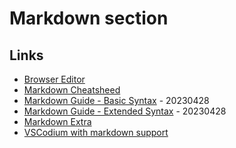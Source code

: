 # Markdown section

## Links

* [Browser Editor](https://stackedit.io/editor)
* [Markdown Cheatsheed](https://github.com/adam-p/markdown-here/wiki/Markdown-Cheatsheet)
* [Markdown Guide - Basic Syntax](https://www.markdownguide.org/basic-syntax/) - 20230428
* [Markdown Guide - Extended Syntax](https://www.markdownguide.org/extended-syntax/) - 20230428
* [Markdown Extra](http://pythonhosted.org/Markdown/extensions/extra.html)
* [VSCodium with markdown support](../development/editor.md#vscodium)

